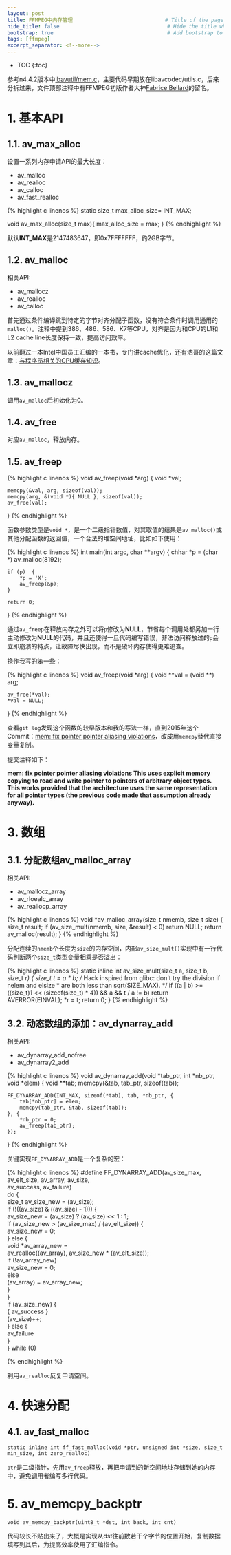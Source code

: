 ```yaml
---
layout: post
title: FFMPEG中内存管理                              # Title of the page
hide_title: false                                   # Hide the title when displaying the post, but shown in lists of posts
bootstrap: true                                     # Add bootstrap to the page
tags: [ffmpeg]
excerpt_separator: <!--more-->
---
```


<!--more-->
* TOC
{:toc}

参考n4.4.2版本中[ibavutil/mem.c](https://github.com/FFmpeg/FFmpeg/blob/n4.4.2/libavutil/mem.c)，主要代码早期放在libavcodec/utils.c，后来分拆过来，文件顶部注释中有FFMPEG初版作者大神[Fabrice Bellard](https://bellard.org/)的留名。

# 1. 基本API

## 1.1. av_max_alloc

设置一系列内存申请API的最大长度：

* av_malloc
* av_realloc
* av_calloc
* av_fast_realloc

{% highlight c linenos %}
static size_t max_alloc_size= INT_MAX;

void av_max_alloc(size_t max){
    max_alloc_size = max;
}
{% endhighlight %}

默认**INT_MAX**是2147483647，即0x7FFFFFFF，约2GB字节。

## 1.2. av_malloc

相关API:

* av_mallocz
* av_realloc
* av_calloc

首先通过条件编译跳到特定的字节对齐分配子函数，没有符合条件时调用通用的`malloc()`。注释中提到386、486、586、K7等CPU，对齐是因为和CPU的L1和L2 cache line长度保持一致，提高访问效率。

以前翻过一本Intel中国员工汇编的一本书，专门讲cache优化，还有浩哥的这篇文章：[与程序员相关的CPU缓存知识](https://coolshell.cn/articles/20793.html)。

## 1.3. av_mallocz

调用`av_malloc`后初始化为0。

## 1.4. av_free

对应`av_malloc`，释放内存。

## 1.5. av_freep

{% highlight c linenos %}
void av_freep(void *arg)
{
    void *val;

    memcpy(&val, arg, sizeof(val));
    memcpy(arg, &(void *){ NULL }, sizeof(val));
    av_free(val);
}
{% endhighlight %}

函数参数类型是`void *`，是一个二级指针数值，对其取值的结果是`av_malloc()`或其他分配函数的返回值，一个合法的堆空间地址，比如如下使用：

{% highlight c linenos %}
int main(int argc, char **argv)
{
    chhar *p = (char *) av_malloc(8192);

    if (p)  {
        *p = 'X';
        av_freep(&p);
    }

    return 0;
}
{% endhighlight %}

通过`av_freep`在释放内存之外可以将`p`修改为**NULL**，节省每个调用处都另加一行主动修改为**NULL**的代码，并且还使得一旦代码编写错误，非法访问释放过的`p`会立即崩溃的特点，让故障尽快出现，而不是破坏内存使得更难追查。

换作我写的笨一些：

{% highlight c linenos %}
void av_freep(void *arg)
{
    void **val = (void **) arg;

    av_free(*val);
    *val = NULL;
}
{% endhighlight %}

查看`git log`发现这个函数的较早版本和我的写法一样，直到2015年这个Commit：[mem: fix pointer pointer aliasing violations](https://github.com/FFmpeg/FFmpeg/commit/60392480181f24ebf3ab48d8ac3614705de90152)，改成用`memcpy`替代直接变量复制。

提交注释如下：

**mem: fix pointer pointer aliasing violations
This uses explicit memory copying to read and write pointer to pointers
of arbitrary object types. This works provided that the architecture
uses the same representation for all pointer types (the previous code
made that assumption already anyway).**

# 3. 数组

## 3.1. 分配数组av_malloc_array

相关API:

* av_mallocz_array
* av_rloealc_array
* av_reallocp_array

{% highlight c linenos %}
void *av_malloc_array(size_t nmemb, size_t size)
{
    size_t result;
    if (av_size_mult(nmemb, size, &result) < 0)
        return NULL;
    return av_malloc(result);
}
{% endhighlight %}

分配连续的`nmemb`个长度为`size`的内存空间，内部`av_size_mult()`实现中有一行代码判断两个`size_t`类型变量相乘是否溢出：

{% highlight c linenos %}
static inline int av_size_mult(size_t a, size_t b, size_t *r)
{
    size_t t = a * b;
    /* Hack inspired from glibc: don't try the division if nelem and elsize
     * are both less than sqrt(SIZE_MAX). */
    if ((a | b) >= ((size_t)1 << (sizeof(size_t) * 4)) && a && t / a != b)
        return AVERROR(EINVAL);
    *r = t;
    return 0;
}
{% endhighlight %}

## 3.2. 动态数组的添加：av_dynarray_add

相关API:

* av_dynarray_add_nofree
* av_dynarray2_add

{% highlight c linenos %}
void av_dynarray_add(void *tab_ptr, int *nb_ptr, void *elem)
{
    void **tab;
    memcpy(&tab, tab_ptr, sizeof(tab));

    FF_DYNARRAY_ADD(INT_MAX, sizeof(*tab), tab, *nb_ptr, {
        tab[*nb_ptr] = elem;
        memcpy(tab_ptr, &tab, sizeof(tab));
    }, {
        *nb_ptr = 0;
        av_freep(tab_ptr);
    });
}
{% endhighlight %}

关键实现`FF_DYNARRAY_ADD`是一个复杂的宏：

{% highlight c linenos %}
#define FF_DYNARRAY_ADD(av_size_max, av_elt_size, av_array, av_size, \
                        av_success, av_failure) \
    do { \
        size_t av_size_new = (av_size); \
        if (!((av_size) & ((av_size) - 1))) { \
            av_size_new = (av_size) ? (av_size) << 1 : 1; \
            if (av_size_new > (av_size_max) / (av_elt_size)) { \
                av_size_new = 0; \
            } else { \
                void *av_array_new = \
                    av_realloc((av_array), av_size_new * (av_elt_size)); \
                if (!av_array_new) \
                    av_size_new = 0; \
                else \
                    (av_array) = av_array_new; \
            } \
        } \
        if (av_size_new) { \
            { av_success } \
            (av_size)++; \
        } else { \
            av_failure \
        } \
    } while (0)

{% endhighlight %}

利用`av_realloc`反复申请空间。

# 4. 快速分配

## 4.1. av_fast_malloc

`static inline int ff_fast_malloc(void *ptr, unsigned int *size, size_t min_size, int zero_realloc)`

`ptr`是二级指针，先用`av_freep`释放，再把申请到的新空间地址存储到她的内存中，避免调用者编写多行代码。

# 5. av_memcpy_backptr

`void av_memcpy_backptr(uint8_t *dst, int back, int cnt)`

代码较长不贴出来了，大概是实现从dst往前数若干个字节的位置开始，复制数据填写到其后，为提高效率使用了汇编指令。
